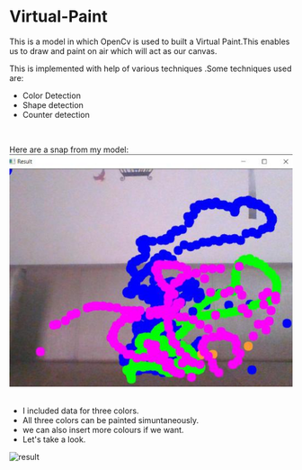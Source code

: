 # Virtual-Paint<br>
This is a model in which OpenCv is used to built a Virtual Paint.This enables us to draw and paint on air which will act as our canvas.<br>

  This is implemented with help of various techniques .Some techniques used are:
  - Color Detection
  - Shape detection
  - Counter detection
<br>
  
  Here are a snap from my model:<br>
![Outputt](https://github.com/ritikasrstv05/Virtual-Paint/blob/main/vpaintt.jpg)<br>
<br>
- I included data for three colors.
- All three colors can be painted simuntaneously.
- we can also insert more colours if we want.
- Let's take a look.

![result](https://user-images.githubusercontent.com/77094652/110764257-d4a1ec00-8278-11eb-8826-3beedf2acbe7.gif)



  
